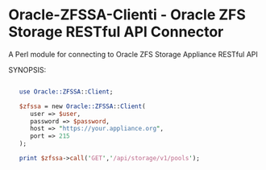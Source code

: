 # Oracle-ZFSSA-Clienti - Oracle ZFS Storage RESTful API Connector
A Perl module for connecting to Oracle ZFS Storage Appliance RESTful API

SYNOPSIS:
```perl

   use Oracle::ZFSSA::Client;

   $zfssa = new Oracle::ZFSSA::Client(
      user => $user,
      password => $password,
      host => "https://your.appliance.org",
      port => 215
   );

   print $zfssa->call('GET','/api/storage/v1/pools');
```
